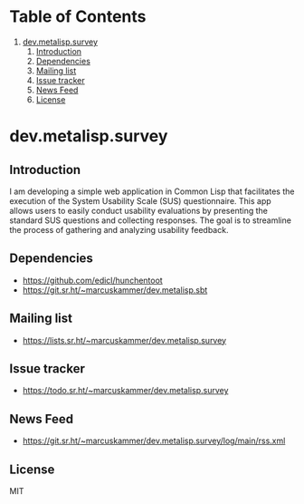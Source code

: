 
# Table of Contents

1.  [dev.metalisp.survey](#org9677bb0)
    1.  [Introduction](#orgc50a1a8)
    2.  [Dependencies](#org0ec8b40)
    3.  [Mailing list](#org45b1a77)
    4.  [Issue tracker](#org74efb59)
    5.  [News Feed](#org446b363)
    6.  [License](#org76926de)



<a id="org9677bb0"></a>

# dev.metalisp.survey


<a id="orgc50a1a8"></a>

## Introduction

I am developing a simple web application in Common Lisp that facilitates the
execution of the System Usability Scale (SUS) questionnaire. This app allows
users to easily conduct usability evaluations by presenting the standard SUS
questions and collecting responses. The goal is to streamline the process of
gathering and analyzing usability feedback.


<a id="org0ec8b40"></a>

## Dependencies

-   <https://github.com/edicl/hunchentoot>
-   <https://git.sr.ht/~marcuskammer/dev.metalisp.sbt>


<a id="org45b1a77"></a>

## Mailing list

-   <https://lists.sr.ht/~marcuskammer/dev.metalisp.survey>


<a id="org74efb59"></a>

## Issue tracker

-   <https://todo.sr.ht/~marcuskammer/dev.metalisp.survey>


<a id="org446b363"></a>

## News Feed

-   <https://git.sr.ht/~marcuskammer/dev.metalisp.survey/log/main/rss.xml>


<a id="org76926de"></a>

## License

MIT

